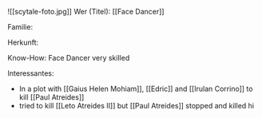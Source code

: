 ![[scytale-foto.jpg]]
Wer (Titel): [[Face Dancer]] 

Familie:

Herkunft:

Know-How: Face Dancer very skilled

Interessantes: 
- In a plot with [[Gaius Helen Mohiam]], [[Edric]] and [[Irulan Corrino]] to kill [[Paul Atreides]] 
- tried to kill [[Leto Atreides II]] but [[Paul Atreides]] stopped and killed hi